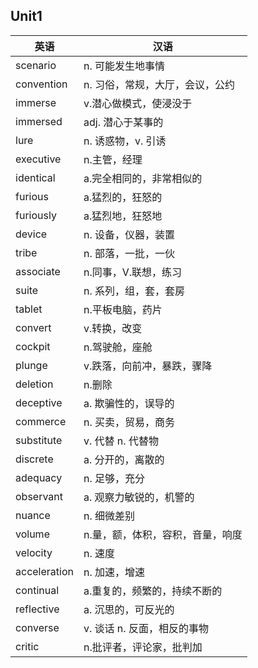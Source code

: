 ## Unit1
|英语   |汉语|
| ---- | --------------- | 
|scenario   |n. 可能发生地事情|
|convention |n. 习俗，常规，大厅，会议，公约|
|immerse|v.潜心做模式，使浸没于|
|immersed|adj. 潜心于某事的|
|lure|n. 诱惑物，v. 引诱|
|executive|n.主管，经理|
|identical|a.完全相同的，非常相似的|
|furious|a.猛烈的，狂怒的|
|furiously|a.猛烈地，狂怒地|
|device|n. 设备，仪器，装置|
|tribe|n. 部落，一批，一伙|
|associate|n.同事，V.联想，练习|
|suite|n. 系列，组，套，套房|
|tablet|n.平板电脑，药片|
|convert|v.转换，改变|
|cockpit|n.驾驶舱，座舱|
|plunge|v.跌落，向前冲，暴跌，骤降|
|deletion|n.删除|
|deceptive|a. 欺骗性的，误导的|
|commerce|n. 买卖，贸易，商务|
|substitute|v. 代替 n. 代替物|
|discrete|a. 分开的，离散的|
|adequacy|n. 足够，充分|
|observant|a. 观察力敏锐的，机警的|
|nuance|n. 细微差别|
|volume|n.量，额，体积，容积，音量，响度|
|velocity|n. 速度|
|acceleration|n. 加速，增速|
|continual|a.重复的，频繁的，持续不断的|
|reflective|a. 沉思的，可反光的|
|converse|v. 谈话 n. 反面，相反的事物|
|critic|n.批评者，评论家，批判加|
